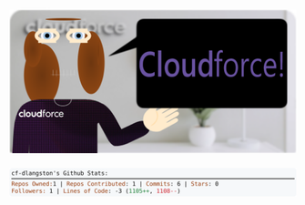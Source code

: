 <!-- 
Version 3.0.130
Built Fri Nov 01 2024 20:24:41 GMT+0000 (Coordinated Universal Time)
-->

<h1 align="center">
  <a href="https://github.com/cf-dlangston/cf-dlangston/tree/master/src" title="Click to View Source">
    <picture width="100%" alt="Dylan">
      <source media="(prefers-color-scheme: dark)" srcset="dylan-dark.svg?version=3.0.130">
      <img src="dylan-light.svg?version=3.0.130" alt="Dylan">
    </picture>
  </a>
</h1>

<div align="center">
  <picture width="100%" alt="Profile Info and Stats">
    <source media="(prefers-color-scheme: dark)" srcset="stats-dark.svg?version=3.0.130">
    <img src="stats-light.svg?version=3.0.130" alt="Profile Info and Stats">
  </picture>
</div>
